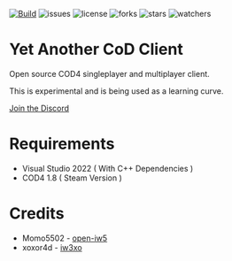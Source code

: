 [![Build](https://github.com/lierrmm/yacc/workflows/Build/badge.svg)](https://github.com/lierrmm/yacc/actions)
![issues](https://img.shields.io/github/issues/lierrmm/yacc.svg)
![license](https://img.shields.io/github/license/lierrmm/yacc.svg)
![forks](https://img.shields.io/github/forks/lierrmm/yacc.svg)
![stars](https://img.shields.io/github/stars/lierrmm/yacc.svg)
![watchers](https://img.shields.io/github/watchers/lierrmm/yacc.svg)

# Yet Another CoD Client

Open source COD4 singleplayer and multiplayer client.

This is experimental and is being used as a learning curve.

[Join the Discord](https://discord.com/invite/bM5dpaWb9K)

# Requirements

- Visual Studio 2022 ( With C++ Dependencies )
- COD4 1.8 ( Steam Version )

# Credits

- Momo5502 - [open-iw5](https://github.com/momo5502/open-iw5)
- xoxor4d - [iw3xo](https://github.com/xoxor4d/iw3xo-dev)

